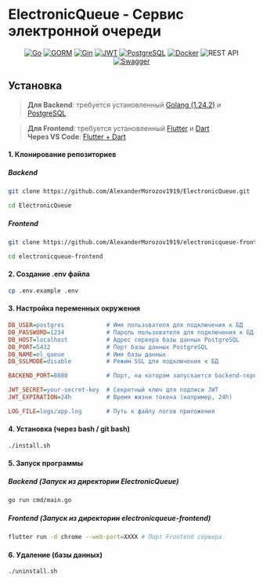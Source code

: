 # **ElectronicQueue - Сервис электронной очереди**

<p align="center">
  <a href="https://go.dev/"><img src="https://img.shields.io/badge/Go-00ADD8?logo=go&logoColor=white&style=for-the-badge" alt="Go"></a>
  <a href="https://gorm.io/"><img src="https://img.shields.io/badge/GORM-FFCA28?logo=go&logoColor=black&style=for-the-badge" alt="GORM"></a>
  <a href="https://gin-gonic.com/"><img src="https://img.shields.io/badge/Gin-00B386?logo=go&logoColor=white&style=for-the-badge" alt="Gin"></a>
  <a href="https://jwt.io/"><img src="https://img.shields.io/badge/JWT-000000?logo=jsonwebtokens&logoColor=white&style=for-the-badge" alt="JWT"></a>
  <a href="https://www.postgresql.org/"><img src="https://img.shields.io/badge/PostgreSQL-4169E1?logo=postgresql&logoColor=white&style=for-the-badge" alt="PostgreSQL"></a>
  <a href="https://www.docker.com/"><img src="https://img.shields.io/badge/Docker-2496ED?logo=docker&logoColor=white&style=for-the-badge" alt="Docker"></a>
  <a><img src="https://img.shields.io/badge/REST%20API-FF6F00?logo=rest&logoColor=white&style=for-the-badge" alt="REST API"></a>
  <a href="https://swagger.io/"><img src="https://img.shields.io/badge/Swagger-85EA2D?logo=swagger&logoColor=black&style=for-the-badge" alt="Swagger"></a>
</p>

## Установка

> **Для Backend**: требуется установленный [Golang (1.24.2)](https://go.dev/dl/) и [PostgreSQL](https://www.postgresql.org/download/)

> **Для Frontend**: требуется установленный [Flutter](https://docs.flutter.dev/get-started/install) и [Dart](https://dart.dev/get-dart) <br>
**Через VS Code**: [Flutter + Dart](https://docs.flutter.dev/install/with-vs-code)

#### 1. Клонирование репозиториев

##### Backend
```sh
git clone https://github.com/AlexanderMorozov1919/ElectronicQueue.git

cd ElectronicQueue
```

##### Frontend
```sh
git clone https://github.com/AlexanderMorozov1919/electronicqueue-frontend.git

cd electronicqueue-frontend
```

#### 2. Создание .env файла

```sh
cp .env.example .env
```

#### 3. Настройка переменных окружения

```ini
DB_USER=postgres            # Имя пользователя для подключения к БД
DB_PASSWORD=1234            # Пароль пользователя для подключения к БД
DB_HOST=localhost           # Адрес сервера базы данных PostgreSQL
DB_PORT=5432                # Порт базы данных PostgreSQL
DB_NAME=el_queue            # Имя базы данных
DB_SSLMODE=disable          # Режим SSL для подключения к БД

BACKEND_PORT=8080           # Порт, на котором запускается backend-сервер

JWT_SECRET=your-secret-key  # Секретный ключ для подписи JWT
JWT_EXPIRATION=24h          # Время жизни токена (например, 24h)

LOG_FILE=logs/app.log       # Путь к файлу логов приложения
```

#### 4. Установка (через bash / git bash)

```sh
./install.sh
```

#### 5. Запуск программы

##### Backend (Запуск из директории ElectronicQueue)
```sh
go run cmd/main.go
```

##### Frontend (Запуск из директории electronicqueue-frontend)
```sh
flutter run -d chrome --web-port=XXXX # Порт Frontend сервера
```

#### 6. Удаление (базы данных)

```sh
./uninstall.sh
```